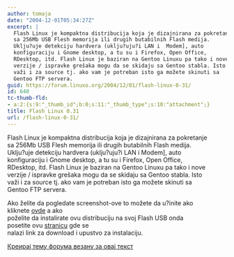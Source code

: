 ```yaml
---
author: tomaja
date: "2004-12-01T05:34:27Z"
excerpt: |
  Flash Linux je kompaktna distribucija koja je dizajnirana za pokretanje
  sa 256Mb USB Flesh memorija ili drugih butabilnih Flash medija.
  Uklju?uje detekciju hardvera (uklju?uju?i LAN i  Modem], auto
  konfiguraciju i Gnome desktop, a tu su i Firefox, Open Office,
  RDesktop, itd. Flash Linux je baziran na Gentoo Linuxu pa tako i nove
  verzije / ispravke grešaka mogu da se skidaju sa Gentoo stabla. Isto
  važi i za source tj. ako vam je potreban isto ga možete skinuti sa
  Gentoo FTP servera.
guid: https://forum.linuxo.org/2004/12/01/flash-linux-0-31/
id: 640
tc-thumb-fld:
- a:2:{s:9:"_thumb_id";b:0;s:11:"_thumb_type";s:10:"attachment";}
title: Flash Linux 0.31
url: /flash-linux-0-31/
---
```

Flash Linux je kompaktna distribucija koja je dizajnirana za pokretanje  
sa 256Mb USB Flesh memorija ili drugih butabilnih Flash medija.  
Uklju?uje detekciju hardvera (uklju?uju?i LAN i Modem], auto  
konfiguraciju i Gnome desktop, a tu su i Firefox, Open Office,  
RDesktop, itd. Flash Linux je baziran na Gentoo Linuxu pa tako i nove  
verzije / ispravke grešaka mogu da se skidaju sa Gentoo stabla. Isto  
važi i za source tj. ako vam je potreban isto ga možete skinuti sa  
Gentoo FTP servera.<!--break-->

Ako želite da pogledate screenshot-ove to možete da u?inite ako  
kliknete <a target="_blank"
href="http://www.encryptec.net/flashlinux/screen-0.3">ovde</a> a ako  
poželite da instalirate ovu distribuciju na svoj Flash USB onda  
posetite ovu <a target="_blank"
href="http://www.encryptec.net/flashlinux/install">stranicu</a> gde se  
nalazi link za download i upustvo za instalaciju.

[Креирај тему форума везану за овај текст](https://linuxo.org/nova-tema-na-forumu/?se_pid=640)